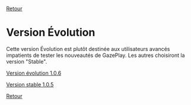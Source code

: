 [Retour](../README.md)

# Version Évolution

Cette version Évolution est plutôt destinée aux utilisateurs avancés impatients de tester les nouveautés de GazePlay. Les autres choisiront la version "Stable".

[Version évolution 1.0.6](https://github.com/schwabdidier/GazePlay/releases/download/GazePlay-SNAPSHOT-1.0.6/gazeplay-1.0.6-SNAPSHOT-jar-with-dependencies-3.jar)

[Version stable 1.0.5](https://github.com/schwabdidier/GazePlay/releases/download/GazePlay-1.0.5/gazeplay-1.0.5.jar)

[Retour](../README.md)